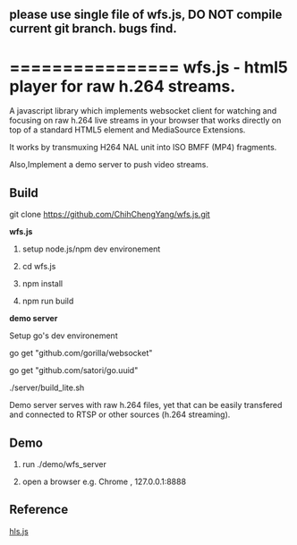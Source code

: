 ## please use single file of wfs.js, DO NOT compile current git branch. bugs find.

================ 
wfs.js - html5 player for raw h.264 streams. 
================
 
 A javascript library which implements websocket client for watching and focusing on raw h.264 live streams in your browser that works directly on top of a standard HTML5 element and MediaSource Extensions. 
 
 It works by transmuxing H264 NAL unit into ISO BMFF (MP4) fragments.

 Also,Implement a demo server to push video streams.   
 
##  Build
git clone https://github.com/ChihChengYang/wfs.js.git

**wfs.js**  

1. setup node.js/npm dev environement  

2. cd wfs.js  

3. npm install  

4. npm run build  

 
**demo server**  

Setup go's dev environement  

go get "github.com/gorilla/websocket"  
  
go get "github.com/satori/go.uuid"  

./server/build_lite.sh  


Demo server serves with raw h.264 files,
yet that can be easily transfered and connected to RTSP or other sources (h.264 streaming).

##  Demo
1. run ./demo/wfs_server  

2. open a browser e.g. Chrome , 127.0.0.1:8888  

##  Reference

[hls.js](https://github.com/dailymotion/hls.js "hls.js")

	
	


 
